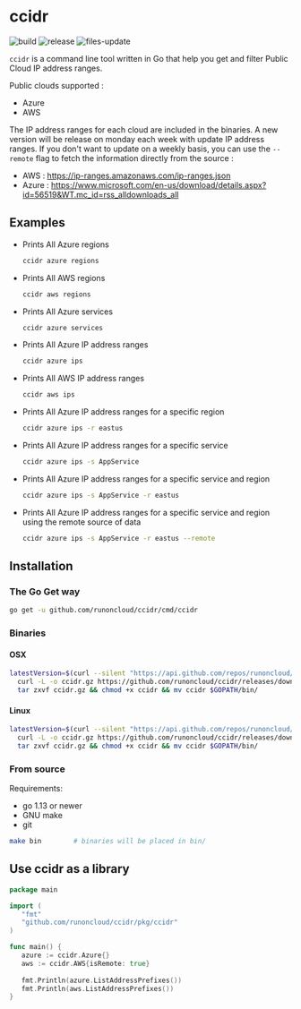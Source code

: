 # ccidr
![build](https://github.com/runoncloud/ccidr/workflows/build/badge.svg?branch=master)
![release](https://github.com/runoncloud/ccidr/workflows/release/badge.svg)
![files-update](https://github.com/runoncloud/ccidr/workflows/files-update/badge.svg)

`ccidr` is a command line tool written in Go that help you get and filter Public Cloud IP address ranges.

Public clouds supported : 

- Azure
- AWS

The IP address ranges for each cloud are included in the binaries. A new version will be release on monday each week with update IP address ranges. If you don't want to update on a weekly basis, you can use the `--remote` flag to fetch the information directly from the source : 

- AWS : https://ip-ranges.amazonaws.com/ip-ranges.json
- Azure : https://www.microsoft.com/en-us/download/details.aspx?id=56519&WT.mc_id=rss_alldownloads_all

## Examples

- Prints All Azure regions
  ```bash
  ccidr azure regions
  ```

- Prints All AWS regions
  ```bash
  ccidr aws regions
  ```
  
- Prints All Azure services
  ```bash
  ccidr azure services
  ```

- Prints All Azure IP address ranges
  ```bash
  ccidr azure ips
  ```
  
- Prints All AWS IP address ranges
  ```bash
  ccidr aws ips
  ```

- Prints All Azure IP address ranges for a specific region
  ```bash
  ccidr azure ips -r eastus
  ```

- Prints All Azure IP address ranges for a specific service
  ```bash
  ccidr azure ips -s AppService
  ```

- Prints All Azure IP address ranges for a specific service and region
  ```bash
  ccidr azure ips -s AppService -r eastus
  ```

- Prints All Azure IP address ranges for a specific service and region using the remote source of data
  ```bash
  ccidr azure ips -s AppService -r eastus --remote
  ```
## Installation

### The Go Get way
 ```bash
 go get -u github.com/runoncloud/ccidr/cmd/ccidr
 ```
### Binaries
 
#### OSX
 ```bash
 latestVersion=$(curl --silent "https://api.github.com/repos/runoncloud/ccidr/releases/latest" | jq -r .tag_name) && \
   curl -L -o ccidr.gz https://github.com/runoncloud/ccidr/releases/download/$latestVersion/ccidr_darwin_amd64.tar.gz && \
   tar zxvf ccidr.gz && chmod +x ccidr && mv ccidr $GOPATH/bin/
 ```
 
#### Linux
 ```bash
 latestVersion=$(curl --silent "https://api.github.com/repos/runoncloud/ccidr/releases/latest" | jq -r .tag_name) &&
   curl -L -o ccidr.gz https://github.com/runoncloud/ccidr/releases/download/$latestVersion/ccidr_linux_amd64.tar.gz && \
   tar zxvf ccidr.gz && chmod +x ccidr && mv ccidr $GOPATH/bin/
 ```

### From source

Requirements:
 - go 1.13 or newer
 - GNU make
 - git
 
 ```bash
 make bin        # binaries will be placed in bin/
 ```

## Use ccidr as a library
 ```go
package main

import (
	"fmt"
	"github.com/runoncloud/ccidr/pkg/ccidr"
)

func main() {
	azure := ccidr.Azure{}
	aws := ccidr.AWS{isRemote: true}
    
	fmt.Println(azure.ListAddressPrefixes())
	fmt.Println(aws.ListAddressPrefixes())
}
 ```